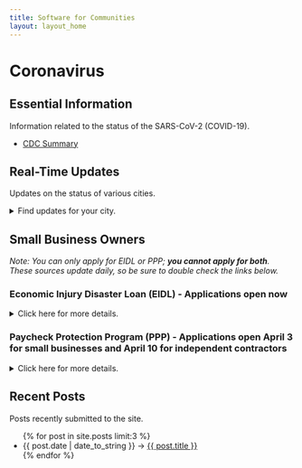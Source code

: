 ```yaml
---
title: Software for Communities
layout: layout_home
---
```


# Coronavirus 

## Essential Information

Information related to the status of the SARS-CoV-2 (COVID-19).

* [CDC Summary](https://www.cdc.gov/coronavirus/2019-ncov/cases-updates/summary.html)

## Real-Time Updates

Updates on the status of various cities.

<details><summary>Find updates for your city.</summary>

### Cities
* Chicago
* Los Angeles (LA)
* New York City (NYC)
* Washington D.C. (DC)
	* [Fairfax County Announces Small Business Recovey MicroLoan Fund](https://fairfaxcountyemergency.wpcomstaging.com/2020/04/14/fairfax-county-announces-small-business-recovery-microloan-fund/)

</details>

<p></p>

## Small Business Owners

*Note: You can only apply for EIDL or PPP; **you cannot apply for both**. These sources update daily, so be sure to double check the links below.*

### Economic Injury Disaster Loan (EIDL) - Applications open now

<details><summary>Click here for more details.</summary>

This 7(b) loan is for up to $2 million dollars to be used on anything like debt, rent, mortgage, utilities, payroll (except for refinancing.) There is no forgiveness - the interest rate is 3.75% for small businesses, 2.75% for non-profits, and small businesses with credit elsewhere are not eligible. Payments to this loan start at 11 months after the loan is approved, with long-term payments available for up to 30 years.

You submit an application to the SBA, who will decide your loan amount based off of last year's tax returns. The business must demonstrate that it is losing income due to COVID-19. On the application, you can check off the box to be considered for a $10,000 emergency cash advance grant. This grant will be part of your loan amount, but will be completely forgiven if you use it towards rent, utilities, and payroll. You may qualify for the loan, but not qualify for the advance grant. Or, you may qualify for both the loan and the advance grant.

* Click [here](https://www.uschamber.com/co/start/strategy/applying-for-sba-disaster-relief-loan) for more information from the US Chamber of Commerce.
* Check out the [SBA EIDL Fact Sheet](./en/files/SBADisasterAssistance_ResourcesforBusinesses.pdf).
* Check out the links to the [application](https://covid19relief.sba.gov/#/) and [homepage](https://www.sba.gov/page/coronavirus-covid-19-small-business-guidance-loan-resources#section-header-2). *A sample application will be [here](#) when it is ready.*

</details>

<p></p>

### Paycheck Protection Program (PPP) - Applications open April 3 for small businesses and April 10 for independent contractors

<details><summary>Click here for more details.</summary>

This 7(a) loan is for 2.5 times your monthly average payroll costs based off last year (up to $10 million). This can be used on payroll, rent, and utilities. If you use at least 75% of the total loan amount on payroll within 8 weeks (and this is a hard rule, as an SBA customer service rep told me), then your total loan will be forgivable. If not, then you will repay your loan at 0.5% interest rate. Loan repayments begin 6 months after the loan is approved and must be repaid within 2 years.

You can submit the PPP application to an approved SBA lender or federally insured depository institution. You don't have to demonstrate loss of income - just proof that you maintain payroll. A sample application is up on the SBA site, but the real form will be available on April 3. Use this sample to prepare your numbers. Documentation of payroll will be required. 

* SBA PPP homepage (check [here](https://www.sba.gov/funding-programs/loans/paycheck-protection-program-ppp) starting April 3).
* For a sample application, click [here](https://home.treasury.gov/system/files/136/Paycheck-Protection-Program-Application-3-30-2020-v3.pdf).
* Check out the [U.S. Treasury PPP Fact Sheet](https://home.treasury.gov/system/files/136/PPP--Fact-Sheet.pdf).
* For additional information, check out [this](https://www.washingtonpost.com/business/2020/03/30/heres-how-get-small-business-loan-under-349-billion-coronavirus-aid-bill/) article from the Washington Post.
* If your business is with Wells Fargo, their portal for PPP is up, but the application will be open when ready [here](https://update.wf.com/coronavirus/smallbusinessrelief/).

</details>

<p></p>

## Recent Posts

Posts recently submitted to the site.

<ul>
  {% for post in site.posts limit:3 %}
    <li>
      <span>{{ post.date | date_to_string }}</span> &rarr; <a href="{{ post.url }}">{{ post.title }}</a>
    </li>
  {% endfor %}
</ul>

<br></br>

